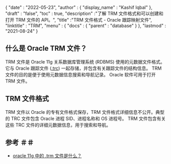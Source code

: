 {
  "date" : "2022-05-23",
  "author" : {
    "display_name" : "Kashif Iqbal"
},
  "draft" : "false",
  "toc" : true,
  "description" :"了解 TRM 文件格式和可以创建和打开 TRM 文件的 API。",
  "title" :"TRM 文件格式 - Oracle 跟踪映射文件",
  "linktitle" : "TRM",
  "menu" : {
    "docs" : {
      "parent" : "database"
}
},
  "lastmod" : "2021-08-24"
}

## 什么是 Oracle TRM 文件？

TRM 文件是 Oracle 11g 关系数据库管理系统 (RDBMS) 使用的元数据文件格式。它与 Oracle 跟踪文件 ([.trc](/zh/database/trc/)) 一起存储，并包含有关跟踪文件的结构信息。 TRM 文件的目的是便于使用元数据信息搜索和导航记录。 Oracle 软件可用于打开 TRM 文件。

## TRM 文件格式

TRM 文件以 Oracle 的专有文件格式保存，TRM 文件格式详细信息不公开。典型的 TRC 文件包含 Oracle 进程 SID、进程名称和 OS 进程号。 TRM 文件包含有关这些 TRC 文件的详细元数据信息，用于搜索和导航。

## 参考 ＃＃

* [oracle 11g 中的 .trm 文件是什么？](https://forums.oracle.com/ords/apexds/post/what-is-trm-file-in-oracle-11g-0659)

